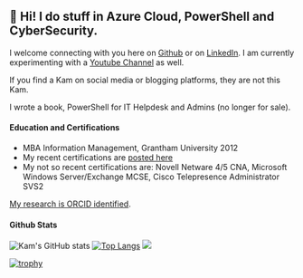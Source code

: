 ## 👋 Hi! I do stuff in Azure Cloud, PowerShell and CyberSecurity.

I welcome connecting with you here on [Github](https://github.com/kamsalisbury) or on [LinkedIn](https://www.linkedin.com/in/kam-reef-salisbury). I am currently experimenting with a [Youtube Channel](https://www.youtube.com/@kamsalisbury) as well.

If you find a Kam on social media or blogging platforms, they are not this Kam.

I wrote a book, PowerShell for IT Helpdesk and Admins (no longer for sale).

#### Education and Certifications
* MBA Information Management, Grantham University 2012
* My recent certifications are [posted here](https://www.credly.com/users/kam-salisbury)
* My not so recent certifications are: Novell Netware 4/5 CNA, Microsoft Windows Server/Exchange MCSE, Cisco Telepresence Administrator SVS2 

[My research is ORCID identified](https://orcid.org/0000-0002-3453-9587).

#### Github Stats
<!-- Experiment with https://github.com/anuraghazra/github-readme-stats -->
![Kam's GitHub stats](https://github-readme-stats.vercel.app/api?username=kamsalisbury&count_private=true&show_icons=true&theme=synthwave)
[![Top Langs](https://github-readme-stats.vercel.app/api/top-langs/?username=kamsalisbury&layout=compact)](https://github.com/kamsalisbury)
<img src="https://github-profile-summary-cards.vercel.app/api/cards/profile-details?username=kamsalisbury&theme=github_dark" />

[![trophy](https://github-profile-trophy.vercel.app/?username=kamsalisbury&theme=algolia)]()
</p>

